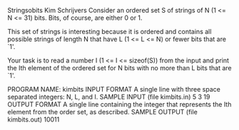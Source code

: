 Stringsobits
Kim Schrijvers
Consider an ordered set S of strings of N (1 <= N <= 31) bits. Bits, of course, are either 0 or 1.

This set of strings is interesting because it is ordered and contains all possible strings of length N that have L (1 <= L <= N) or fewer bits that are `1'.

Your task is to read a number I (1 <= I <= sizeof(S)) from the input and print the Ith element of the ordered set for N bits with no more than L bits that are `1'.

PROGRAM NAME: kimbits
INPUT FORMAT
A single line with three space separated integers: N, L, and I.
SAMPLE INPUT (file kimbits.in)
5 3 19
OUTPUT FORMAT
A single line containing the integer that represents the Ith element from the order set, as described.
SAMPLE OUTPUT (file kimbits.out)
10011